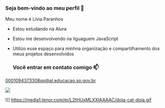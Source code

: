 ### Seja bem-vindo ao meu perfil 🤎

Meu nome é Lívia Paranhos

- Estou estudando na Alura
- Estou me desenvolvendo na liguaguem JavaScript
- Utilizo esse espaço para minhna organização e compartilhamento dos meus projetos desenvolvidos

  ### Você entrar em contato comigo 📫
0001094373308sp@al.educacao.sp.gov.br


![](https://media1.tenor.com/m/L2tHUxMLXXIAAAAC/doja-cat-doja.gif
)


 ![] https://media1.tenor.com/m/L2tHUxMLXXIAAAAC/doja-cat-doja.gif
